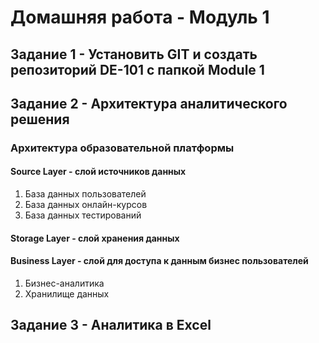 # Домашняя работа - Модуль 1
## Задание 1 - Установить GIT и создать репозиторий DE-101 с папкой Module 1
## Задание 2 - Архитектура аналитического решения
### Архитектура образовательной платформы
#### Source Layer - слой источников данных
1. База данных пользователей
2. База данных онлайн-курсов
3. База данных тестирований
#### Storage Layer - слой хранения данных
#### Business Layer - слой для доступа к данным бизнес пользователей
1. Бизнес-аналитика
2. Хранилище данных

## Задание 3 - Аналитика в Excel


